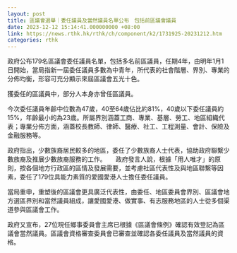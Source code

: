 ```yaml
---
layout: post
title: 區議會選舉｜委任議員及當然議員名單公布　包括前區議會議員
date: 2023-12-12 15:14:41.000000000 +08:00
link: https://news.rthk.hk/rthk/ch/component/k2/1731925-20231212.htm
categories: rthk
---
```


政府公布179名區議會委任議員名單，包括多名前區議員，任期4年，由明年1月1日開始，當局指新一屆委任議員多數為中青年，所代表的社會階層、界別、專業的分佈均衡，形容可充分顯示來屆區議會五光十色。

獲委任的區議員中，部分人本身亦曾任區議員。

今次委任議員年齡中位數為47歲，40至64歲佔比約81%，40歲以下委任議員約15%，年齡最小的為23歲。所屬界別涵蓋工商、專業、基層、勞工、地區組織代表；專業分佈方面，涵蓋校長教師、律師、醫療、社工、工程測量、會計、保險及金融服務等。
 
政府指出，少數族裔居民較多的地區，委任了少數族裔人士代表，協助政府聯繫少數族裔及推展少數族裔服務的工作。
　 
政府發言人說，根據「用人唯才」的原則，按各個地方行政區的區情及發展需要，並考慮社區代表性及與地區聯繫等因素，委任了179位具能力素質的愛國愛港人士擔任委任議員。

當局重申，重塑後的區議會更具廣泛代表性，由委任、地區委員會界別、區議會地方選區界別和當然議員組成，讓愛國愛港、做實事、有志服務地區的人士從多個渠道參與區議會工作。

政府又宣布，27位現任鄉事委員會主席已根據《區議會條例》確認有效登記為區議會當然議員。區議會資格審查委員會已審查並確認各委任議員及當然議員的資格。
